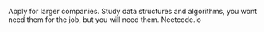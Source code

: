 Apply for larger companies.
Study data structures and algorithms, you wont need them for the job, but you will need them.
Neetcode.io
